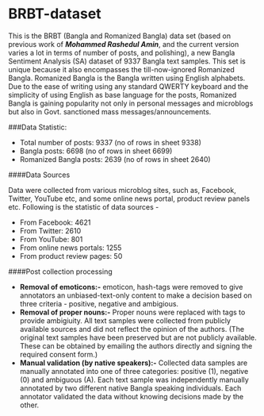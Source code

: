 # BRBT-dataset

This is the BRBT (Bangla and Romanized Bangla) data set (based on previous work of _**Mohammed Rashedul Amin**_, and the current version varies a lot in terms of number of posts, and polishing), a new Bangla Sentiment Analysis (SA) dataset of 9337 Bangla text samples. This set is unique because it also encompasses the till-now-ignored Romanized Bangla. Romanized Bangla is the Bangla written using English alphabets. Due to the ease of writing using any standard QWERTY keyboard and the simplicity of using English as base language for the posts, Romanized Bangla is gaining popularity not only in personal messages and microblogs but also in Govt. sanctioned mass messages/announcements. 

###Data Statistic:
  - Total number of posts: 9337   (no of rows in sheet 9338)
  - Bangla posts: 6698            (no of rows in sheet 6699)
  - Romanized Bangla posts: 2639  (no of rows in sheet 2640)

####Data Sources

Data were collected from various microblog sites, such as, Facebook, Twitter, YouTube etc, and some online news portal, product review panels etc. Following is the statistic of data sources -
- From Facebook: 4621
- From Twitter: 2610
- From YouTube: 801
- From online news portals: 1255
- From product review pages: 50

####Post collection processing

- **Removal of emoticons:-** emoticon, hash-tags were removed to give annotators an unbiased-text-only content to make a decision based on three criteria - positive, negative and ambigious. 
- **Removal of proper nouns:-** Proper nouns were replaced with <PN> tags to provide ambigiuity. All text samples were collected from publicly available sources and did not reflect the opinion of the authors. (The original text samples have been preserved but are not publicly available. These can be obtained by emailing the authors directly and signing the required consent form.) 
- **Manual validation (by native speakers):-** Collected data samples are manually annotated into one of three categories: positive (1), negative (0) and ambiguous (A). Each text sample was independently manually annotated by two different native Bangla speaking individuals. Each annotator validated the data without knowing decisions made by the other.
